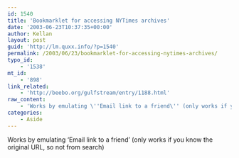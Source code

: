 ```yaml
---
id: 1540
title: 'Bookmarklet for accessing NYTimes archives'
date: '2003-06-23T10:37:35+00:00'
author: Kellan
layout: post
guid: 'http://lm.quxx.info/?p=1540'
permalink: /2003/06/23/bookmarklet-for-accessing-nytimes-archives/
typo_id:
    - '1538'
mt_id:
    - '898'
link_related:
    - 'http://beebo.org/gulfstream/entry/1188.html'
raw_content:
    - 'Works by emulating \''Email link to a friend\'' (only works if you know the original URL, so not from search)'
categories:
    - Aside
---
```


Works by emulating ‘Email link to a friend’ (only works if you know the original URL, so not from search)
